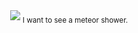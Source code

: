 <div align="center">
	<img
		src="https://codeberg.org/Dessyume/.profile/raw/branch/main/Banner.png"
	/>
	<sub>I want to see a meteor shower.</sub>
</div>
